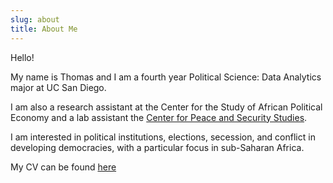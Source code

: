 ```yaml
---
slug: about
title: About Me
---
```


Hello! 

My name is Thomas and I am a fourth year Political Science: Data Analytics major at UC San Diego. 

I am also a research assistant at the Center for the Study of African Political Economy and a lab assistant the [Center for Peace and Security Studies](https://cpass.ucsd.edu/).

I am interested in political institutions, elections, secession, and conflict in developing democracies, with a particular focus in sub-Saharan Africa. 

My CV can be found [here](/tjbrailey_resume_2020_academic.pdf)
